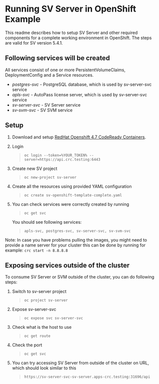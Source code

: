 # Running SV Server in OpenShift Example

This readme describes how to setup SV Server and other required components for a complete working environment in OpenShift. The steps are valid for SV version 5.4.1.

## Following services will be created

All services consist of one or more PersistentVolumeClaims, DeploymentConfig and a Service resources.

- *postgres-svc* - PostgreSQL database, which is used by sv-server-svc service
- *apls-svc* - AutoPass license server, which is used by sv-server-svc service
- *sv-server-svc* - SV Server service
- *sv-svm-svc* - SV SVM service

## Setup
1. Download and setup [RedHat Openshift 4.7 CodeReady Containers](https://console.redhat.com/openshift/create/local).
1. Login

    > `oc login --token=%YOUR_TOKEN% --server=https://api.crc.testing:6443`

1. Create new SV project

    > `oc new-project sv-server`

1. Create all the resources using provided YAML configuration

    > `oc create sv-openshift-template-complete.yaml`
    
1. You can check services were correctly created by running

    > `oc get svc`
    
    You should see following services:
    
    > `apls-svc, postgres-svc, sv-server-svc, sv-svm-svc`

Note: In case you have problems pulling the images, you might need to provide a name server for your cluster this can be done by running for example: `crc start -n 8.8.8.8`

## Exposing services outside of the cluster

To consume SV Server or SVM outside of the cluster, you can do following steps:

1. Switch to sv-server project

    > `oc project sv-server`


1. Expose sv-server-svc

    > `oc expose svc sv-server-svc`


1. Check what is the host to use

    > `oc get route`

1. Check the port

    > `oc get svc`

1. You can try accessing SV Server from outside of the cluster on URL, which should look similar to this

    > `https://sv-server-svc-sv-server.apps-crc.testing:31696/api`